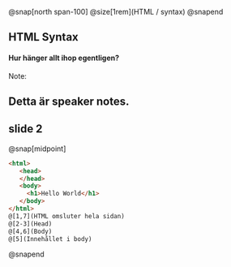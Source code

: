 @snap[north span-100]
@size[1rem](HTML / syntax)
@snapend
## HTML Syntax
#### Hur hänger allt ihop egentligen?
Note: 

Detta är speaker notes.
---
## slide 2
@snap[midpoint]
```html
<html>
   <head>
   </head>
   <body>
     <h1>Hello World</h1>
   </body>
</html>
@[1,7](HTML omsluter hela sidan)
@[2-3](Head)
@[4,6](Body)
@[5](Innehållet i body)
```
@snapend